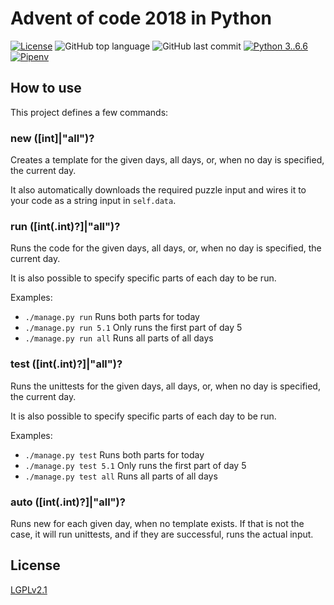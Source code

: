# Advent of code 2018 in Python

[![License](https://img.shields.io/github/license/rhbvkleef/aoc-2018.svg)](https://www.gnu.org/licenses/old-licenses/lgpl-2.1.html)
![GitHub top language](https://img.shields.io/github/languages/top/rhbvkleef/aoc-2018.svg)
![GitHub last commit](https://img.shields.io/github/last-commit/google/skia.svg)
[![Python 3..6.6](https://img.shields.io/badge/python-3.6.6-blue.svg?logo=python)](https://www.python.org/downloads/release/python-366/)
[![Pipenv](https://img.shields.io/badge/pipenv-%E2%9C%94-brightgreen.svg)](https://pipenv.readthedocs.io/en/latest/)

## How to use

This project defines a few commands:

### new ([int]|"all")?

Creates a template for the given days, all days, or, when no day is specified,
the current day.

It also automatically downloads the required puzzle input and wires it to your
code as a string input in `self.data`.

### run ([int(.int)?]|"all")?

Runs the code for the given days, all days, or, when no day is specified, the
current day.

It is also possible to specify specific parts of each day to be run.

Examples:

* `./manage.py run` Runs both parts for today
* `./manage.py run 5.1` Only runs the first part of day 5
* `./manage.py run all` Runs all parts of all days

### test ([int(.int)?]|"all")?

Runs the unittests for the given days, all days, or, when no day is specified,
the current day.

It is also possible to specify specific parts of each day to be run.

Examples:

* `./manage.py test` Runs both parts for today
* `./manage.py test 5.1` Only runs the first part of day 5
* `./manage.py test all` Runs all parts of all days

### auto ([int(.int)?]|"all")?

Runs new for each given day, when no template exists. If that is not the case,
it will run unittests, and if they are successful, runs the actual input.

## License

[LGPLv2.1](LICENSE)
